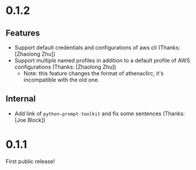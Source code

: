 0.1.2
========

Features
----------

* Support default credentials and configurations of aws cli (Thanks: [Zhaolong Zhu])
* Support multiple named profiles in addition to a default profile of AWS configurations (Thanks: [Zhaolong Zhu])
    * Note: this feature changes the format of athenaclirc, it's incompatible with the old one.

Internal
----------

* Add link of `python-prompt-toolkit` and fix some sentences (Thanks: [Joe Block])


0.1.1
========

First public release!
